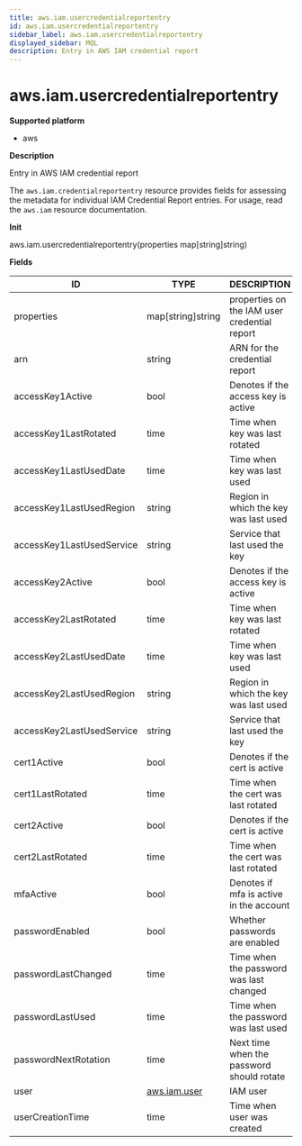 ```yaml
---
title: aws.iam.usercredentialreportentry
id: aws.iam.usercredentialreportentry
sidebar_label: aws.iam.usercredentialreportentry
displayed_sidebar: MQL
description: Entry in AWS IAM credential report
---
```


# aws.iam.usercredentialreportentry

**Supported platform**

- aws

**Description**

Entry in AWS IAM credential report

The `aws.iam.credentialreportentry` resource provides fields for assessing the metadata for individual IAM Credential Report entries. For usage, read the `aws.iam` resource documentation.

**Init**

aws.iam.usercredentialreportentry(properties map[string]string)

**Fields**

| ID                        | TYPE                            | DESCRIPTION                                  |
| ------------------------- | ------------------------------- | -------------------------------------------- |
| properties                | map[string]string               | properties on the IAM user credential report |
| arn                       | string                          | ARN for the credential report                |
| accessKey1Active          | bool                            | Denotes if the access key is active          |
| accessKey1LastRotated     | time                            | Time when key was last rotated               |
| accessKey1LastUsedDate    | time                            | Time when key was last used                  |
| accessKey1LastUsedRegion  | string                          | Region in which the key was last used        |
| accessKey1LastUsedService | string                          | Service that last used the key               |
| accessKey2Active          | bool                            | Denotes if the access key is active          |
| accessKey2LastRotated     | time                            | Time when key was last rotated               |
| accessKey2LastUsedDate    | time                            | Time when key was last used                  |
| accessKey2LastUsedRegion  | string                          | Region in which the key was last used        |
| accessKey2LastUsedService | string                          | Service that last used the key               |
| cert1Active               | bool                            | Denotes if the cert is active                |
| cert1LastRotated          | time                            | Time when the cert was last rotated          |
| cert2Active               | bool                            | Denotes if the cert is active                |
| cert2LastRotated          | time                            | Time when the cert was last rotated          |
| mfaActive                 | bool                            | Denotes if mfa is active in the account      |
| passwordEnabled           | bool                            | Whether passwords are enabled                |
| passwordLastChanged       | time                            | Time when the password was last changed      |
| passwordLastUsed          | time                            | Time when the password was last used         |
| passwordNextRotation      | time                            | Next time when the password should rotate    |
| user                      | [aws.iam.user](aws.iam.user.md) | IAM user                                     |
| userCreationTime          | time                            | Time when user was created                   |
